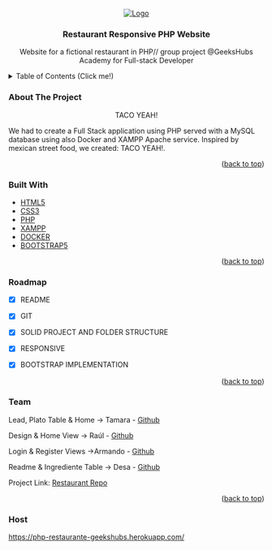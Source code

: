 <div id="top"></div>
<!-- PROJECT LOGO -->
<br />
<div align="center">
  <a href="">
    <img src="https://imgur.com/LYYPP4m.png" alt="Logo">
  </a>

  <h3 align="center">Restaurant Responsive PHP Website</h3>

  <p align="center">
    Website for a fictional restaurant in PHP// group project @GeeksHubs Academy for Full-stack Developer
  </p>
</div>
<!-- TABLE OF CONTENTS -->
<details>
  <summary>Table of Contents (Click me!)</summary>
  <ol>
    <li>
      <a href="#about">About The Project</a>
      <ul>
        <li><a href="#built-with">Built With</a></li>
      </ul>
    </li>
    <li><a href="#roadmap">Roadmap</a></li>
    <li><a href="#contact">The Team</a></li>
  </ol>
</details>


<div id="about"></div>

<!-- ABOUT THE PROJECT -->
### About The Project

<p align="center">TACO YEAH!</p>

We had to create a Full Stack application using PHP served with a MySQL database using also Docker and XAMPP Apache service.
Inspired by mexican street food, we created: TACO YEAH!.

<p align="right">(<a href="#top">back to top</a>)</p>


<div id="built-with"></div>

<!-- BUILT WITH  -->
### Built With

* [HTML5](https://html.spec.whatwg.org/multipage/)
* [CSS3](https://www.w3.org/Style/CSS/)
* [PHP](https://www.php.net/)
* [XAMPP](https://www.apachefriends.org/es/index.html)
* [DOCKER](https://www.docker.com/)
* [BOOTSTRAP5](https://getbootstrap.com/)

<p align="right">(<a href="#top">back to top</a>)</p>


<div id="roadmap"></div>

<!-- ROADMAP -->
### Roadmap

- [X] README
- [X] GIT
- [X] SOLID PROJECT AND FOLDER STRUCTURE 
- [X] RESPONSIVE
- [X] BOOTSTRAP IMPLEMENTATION



<p align="right">(<a href="#top">back to top</a>)</p>


<div id="contact"></div>

<!-- CONTACT -->
### Team

Lead, Plato Table & Home -> Tamara - [Github](https://github.com/tamara96mc)

Design & Home View -> Raúl - [Github](https://github.com/farraul)

Login & Register Views ->Armando - [Github](https://github.com/aramossanchez)

Readme & Ingrediente Table  -> Desa - [Github](https://github.com/NeonFixr) 

Project Link: [Restaurant Repo](https://github.com/tamara96mc/phpRestaurante)


<p align="right">(<a href="#top">back to top</a>)</p>

### Host
https://php-restaurante-geekshubs.herokuapp.com/
